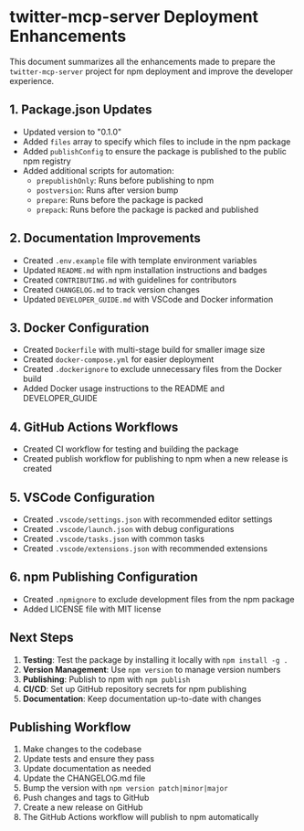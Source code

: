 # twitter-mcp-server Deployment Enhancements

This document summarizes all the enhancements made to prepare the `twitter-mcp-server` project for npm deployment and improve the developer experience.

## 1. Package.json Updates

- Updated version to "0.1.0"
- Added `files` array to specify which files to include in the npm package
- Added `publishConfig` to ensure the package is published to the public npm registry
- Added additional scripts for automation:
  - `prepublishOnly`: Runs before publishing to npm
  - `postversion`: Runs after version bump
  - `prepare`: Runs before the package is packed
  - `prepack`: Runs before the package is packed and published

## 2. Documentation Improvements

- Created `.env.example` file with template environment variables
- Updated `README.md` with npm installation instructions and badges
- Created `CONTRIBUTING.md` with guidelines for contributors
- Created `CHANGELOG.md` to track version changes
- Updated `DEVELOPER_GUIDE.md` with VSCode and Docker information

## 3. Docker Configuration

- Created `Dockerfile` with multi-stage build for smaller image size
- Created `docker-compose.yml` for easier deployment
- Created `.dockerignore` to exclude unnecessary files from the Docker build
- Added Docker usage instructions to the README and DEVELOPER_GUIDE

## 4. GitHub Actions Workflows

- Created CI workflow for testing and building the package
- Created publish workflow for publishing to npm when a new release is created

## 5. VSCode Configuration

- Created `.vscode/settings.json` with recommended editor settings
- Created `.vscode/launch.json` with debug configurations
- Created `.vscode/tasks.json` with common tasks
- Created `.vscode/extensions.json` with recommended extensions

## 6. npm Publishing Configuration

- Created `.npmignore` to exclude development files from the npm package
- Added LICENSE file with MIT license

## Next Steps

1. **Testing**: Test the package by installing it locally with `npm install -g .`
2. **Version Management**: Use `npm version` to manage version numbers
3. **Publishing**: Publish to npm with `npm publish`
4. **CI/CD**: Set up GitHub repository secrets for npm publishing
5. **Documentation**: Keep documentation up-to-date with changes

## Publishing Workflow

1. Make changes to the codebase
2. Update tests and ensure they pass
3. Update documentation as needed
4. Update the CHANGELOG.md file
5. Bump the version with `npm version patch|minor|major`
6. Push changes and tags to GitHub
7. Create a new release on GitHub
8. The GitHub Actions workflow will publish to npm automatically 